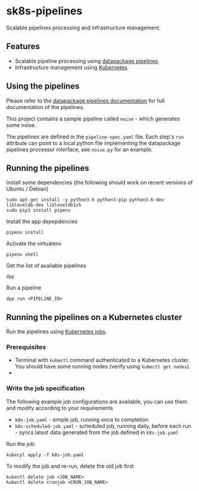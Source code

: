 # sk8s-pipelines

Scalable pipelines processing and infrastructure management.


## Features

* Scalable pipeline processing using [datapackage pipelines](https://github.com/frictionlessdata/datapackage-pipelines).
* Infrastructure management using [Kubernetes](https://kubernetes.io/).


## Using the pipelines

Please refer to the [datapackage pipelines documentation](https://github.com/frictionlessdata/datapackage-pipelines) for full documentation of the pipelines.

This project contains a sample pipeline called `noise` - which generates some noise.

The pipelines are defined in the `pipeline-spec.yaml` file. Each step's `run` attribute can point to a local python file implementing the datapackage pipelines processor interface, see `noise.py` for an example.


## Running the pipelines

Install some dependencies (the following should work on recent versions of Ubuntu / Debian)

```
sudo apt-get install -y python3.6 python3-pip python3.6-dev libleveldb-dev libleveldb1v5
sudo pip3 install pipenv
```

Install the app depepdencies

```
pipenv install
```

Activate the virtualenv

```
pipenv shell
```

Get the list of available pipelines

```
dpp
```

Run a pipeline

```
dpp run <PIPELINE_ID>
```


## Running the pipelines on a Kubernetes cluster

Run the pipelines using [Kubernetes jobs](https://kubernetes.io/docs/concepts/workloads/controllers/jobs-run-to-completion/).

### Prerequisites

* Terminal with `kubectl` command authenticated to a Kubernetes cluster. You should have some running nodes (verify using `kubectl get nodes`).
*

### Write the job specification

The following example job configurations are available, you can use them and modify according to your requirements

* `k8s-job.yaml` - simple job, running once to completion
* `k8s-scheduled-job.yaml` - scheduled job, running daily, before each run - syncs latest data generated from the job defined in `k8s-job.yaml`

Run the job:

```
kubecyl apply -f k8s-job.yaml
```

To modify the job and re-run, delete the old job first

```
kubectl delete job <JOB_NAME>
kubectl delete cronjob <CRON_JOB_NAME>
```
